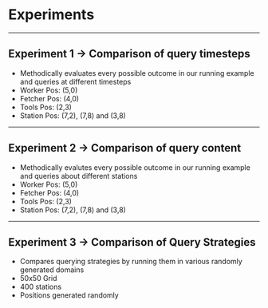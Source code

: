 # Experiments
--------------------------------
## Experiment 1 -> Comparison of query timesteps
* Methodically evaluates every possible outcome in our running example and queries at different timesteps
* Worker Pos: (5,0)
* Fetcher Pos: (4,0)
* Tools Pos: (2,3)
* Station Pos: (7,2), (7,8) and (3,8)
---------------------------------------------------------
## Experiment 2 -> Comparison of query content
* Methodically evalutes every possible outcome in our running example and queries about different stations
* Worker Pos: (5,0)
* Fetcher Pos: (4,0)
* Tools Pos: (2,3)
* Station Pos: (7,2), (7,8) and (3,8)
---------------------------------------------------
## Experiment 3 -> Comparison of Query Strategies
* Compares querying strategies by running them in various randomly generated domains
* 50x50 Grid
* 400 stations
* Positions generated randomly 
